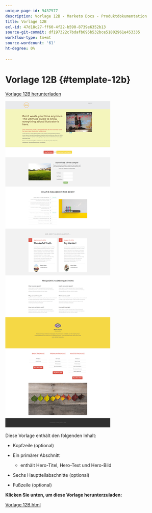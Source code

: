 ```yaml
---
unique-page-id: 9437577
description: Vorlage 12B - Marketo Docs - Produktdokumentation
title: Vorlage 12B
exl-id: 47d18c27-ff60-4f22-b590-8739e6352b13
source-git-commit: df197322c7bdafb695b532bce51802961e453335
workflow-type: tm+mt
source-wordcount: '61'
ht-degree: 0%

---
```


# Vorlage 12B {#template-12b}

[Vorlage 12B herunterladen](https://experienceleague.adobe.com/landing/marketo/lp-templates/template-12b.html)

![](assets/image2015-8-4-14-3a32-3a21.png)

Diese Vorlage enthält den folgenden Inhalt:

* Kopfzeile (optional)
* Ein primärer Abschnitt

   * enthält Hero-Titel, Hero-Text und Hero-Bild

* Sechs Hauptteilabschnitte (optional)
* Fußzeile (optional)

**Klicken Sie unten, um diese Vorlage herunterzuladen:**

[Vorlage 12B.html](https://experienceleague.adobe.com/landing/marketo/lp-templates/template-12b.html)
